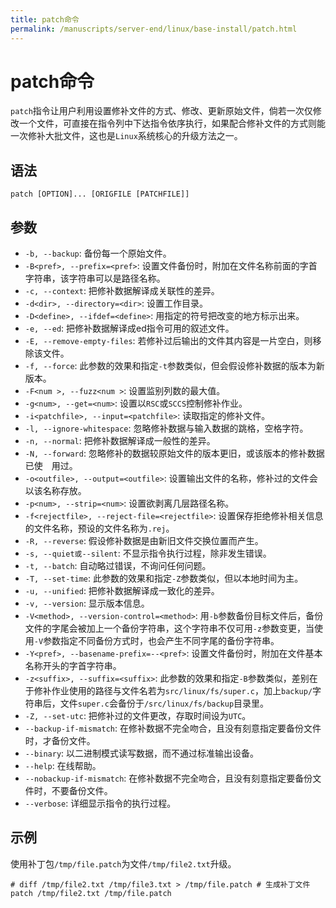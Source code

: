 ```yaml
---
title: patch命令
permalink: /manuscripts/server-end/linux/base-install/patch.html
---
```

  

# patch命令

`patch`指令让用户利用设置修补文件的方式、修改、更新原始文件，倘若一次仅修改一个文件，可直接在指令列中下达指令依序执行，如果配合修补文件的方式则能一次修补大批文件，这也是`Linux`系统核心的升级方法之一。

## 语法

```shell
patch [OPTION]... [ORIGFILE [PATCHFILE]]
```

## 参数

- `-b, --backup`: 备份每一个原始文件。
- `-B<pref>, --prefix=<pref>`: 设置文件备份时，附加在文件名称前面的字首字符串，该字符串可以是路径名称。
- `-c, --context`: 把修补数据解译成关联性的差异。
- `-d<dir>, --directory=<dir>`: 设置工作目录。
- `-D<define>, --ifdef=<define>`: 用指定的符号把改变的地方标示出来。
- `-e, --ed`: 把修补数据解译成ed指令可用的叙述文件。
- `-E, --remove-empty-files`: 若修补过后输出的文件其内容是一片空白，则移除该文件。
- `-f, --force`: 此参数的效果和指定`-t`参数类似，但会假设修补数据的版本为新版本。
- `-F<num >, --fuzz<num >`: 设置监别列数的最大值。
- `-g<num>, --get=<num>`: 设置以`RSC`或`SCCS`控制修补作业。
- `-i<patchfile>, --input=<patchfile>`: 读取指定的修补文件。
- `-l, --ignore-whitespace`: 忽略修补数据与输入数据的跳格，空格字符。
- `-n, --normal`: 把修补数据解译成一般性的差异。
- `-N, --forward`: 忽略修补的数据较原始文件的版本更旧，或该版本的修补数据已使　用过。
- `-o<outfile>, --output=<outfile>`: 设置输出文件的名称，修补过的文件会以该名称存放。
- `-p<num>, --strip=<num>`: 设置欲剥离几层路径名称。
- `-f<rejectfile>, --reject-file=<rejectfile>`: 设置保存拒绝修补相关信息的文件名称，预设的文件名称为`.rej`。
- `-R, --reverse`: 假设修补数据是由新旧文件交换位置而产生。
- `-s, --quiet或--silent`: 不显示指令执行过程，除非发生错误。
- `-t, --batch`: 自动略过错误，不询问任何问题。
- `-T, --set-time`: 此参数的效果和指定`-Z`参数类似，但以本地时间为主。
- `-u, --unified`: 把修补数据解译成一致化的差异。
- `-v, --version`: 显示版本信息。
- `-V<method>, --version-control=<method>`: 用`-b`参数备份目标文件后，备份文件的字尾会被加上一个备份字符串，这个字符串不仅可用`-z`参数变更，当使用`-V`参数指定不同备份方式时，也会产生不同字尾的备份字符串。
- `-Y<pref>, --basename-prefix=--<pref>`: 设置文件备份时，附加在文件基本名称开头的字首字符串。
- `-z<suffix>, --suffix=<suffix>`: 此参数的效果和指定`-B`参数类似，差别在于修补作业使用的路径与文件名若为`src/linux/fs/super.c`，加上`backup/`字符串后，文件`super.c`会备份于`/src/linux/fs/backup`目录里。
- `-Z, --set-utc`: 把修补过的文件更改，存取时间设为`UTC`。
- `--backup-if-mismatch`: 在修补数据不完全吻合，且没有刻意指定要备份文件时，才备份文件。
- `--binary`: 以二进制模式读写数据，而不通过标准输出设备。
- `--help`: 在线帮助。
- `--nobackup-if-mismatch`: 在修补数据不完全吻合，且没有刻意指定要备份文件时，不要备份文件。
- `--verbose`: 详细显示指令的执行过程。

## 示例

使用补丁包`/tmp/file.patch`为文件`/tmp/file2.txt`升级。

```shell
# diff /tmp/file2.txt /tmp/file3.txt > /tmp/file.patch # 生成补丁文件
patch /tmp/file2.txt /tmp/file.patch
```
